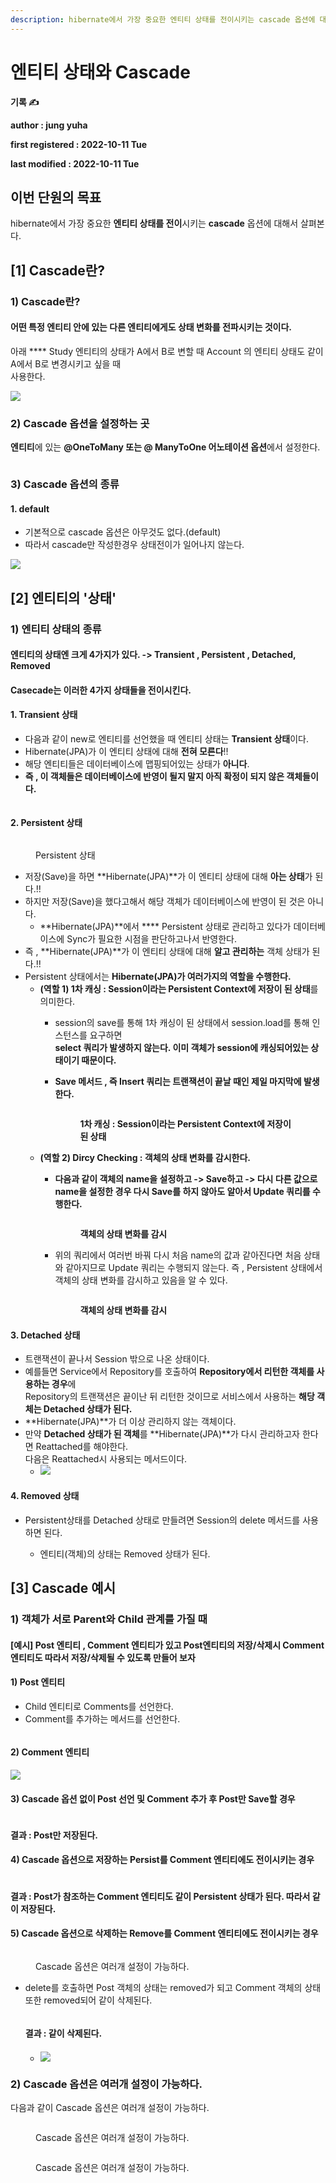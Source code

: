 ```yaml
---
description: hibernate에서 가장 중요한 엔티티 상태를 전이시키는 cascade 옵션에 대해서 살펴본다.
---
```


# 엔티티 상태와 Cascade

**기록 ✍️**

**author : jung yuha**

**first registered : 2022-10-11 Tue**

**last modified : 2022-10-11 Tue**

## **이번 단원의 목표**

hibernate에서 가장 중요한 **엔티티 상태를 전이**시키는 **cascade** 옵션에 대해서 살펴본다.

## \[1] C**ascade란?**

### **1)** C**ascade란?**

#### 어떤 특정 엔티티 안에 있는 다른 엔티티에게도 상태 변화를 전파시키는 것이다.

아래 **** Study 엔티티의 상태가 A에서 B로 변할 때 Account 의 엔티티 상태도 같이 A에서 B로 변경시키고 싶을 때\
사용한다.

![](<../.gitbook/assets/image (23).png>)

### **2)** C**ascade 옵션을 설정하는 곳**

**엔티티**에 있는 **@OneToMany 또는 @ ManyToOne 어노테이션 옵션**에서 설정한다.

<figure><img src="../.gitbook/assets/image (12).png" alt=""><figcaption></figcaption></figure>

### 3) Cascade 옵션의 종류

#### 1. default

* 기본적으로 cascade 옵션은 아무것도 없다.(default)
* 따라서 cascade만 작성한경우 상태전이가 일어나지 않는다.

![](<../.gitbook/assets/image (9).png>)

## \[2] 엔티티의 '상태'

### 1) 엔티티 상태의 종류

#### 엔티티의 상태엔 크게 4가지가 있다. -> Transient , Persistent , Detached, Removed

#### Casecade는 이러한  4가지 상태들을 전이시킨다.

#### 1. Transient 상태

* 다음과 같이 new로 엔티티를 선언했을 때 엔티티 상태는 **Transient 상태**이다.
* Hibernate(JPA)가 이 엔티티 상태에 대해 **전혀 모른다**!!
* 해당 엔티티들은 데이터베이스에 맵핑되어있는 상태가 **아니다**.
* **즉 , 이 객체들은 데이터베이스에 반영이 될지 말지 아직 확정이 되지 않은 객체들이다.**

<figure><img src="../.gitbook/assets/image (2).png" alt=""><figcaption></figcaption></figure>

#### 2. Persistent 상태

<figure><img src="../.gitbook/assets/image (24).png" alt=""><figcaption><p> Persistent 상태</p></figcaption></figure>

* 저장(Save)을 하면 **Hibernate(JPA)**가 이 엔티티 상태에 대해 **아는 상태**가 된다.!!
* 하지만 저장(Save)을 했다고해서 해당 객체가 데이터베이스에 반영이 된 것은 아니다.
  * **Hibernate(JPA)**에서 **** Persistent 상태로 관리하고 있다가 데이터베이스에 Sync가 필요한 시점을 판단하고나서 반영한다.&#x20;
* 즉 ,  **Hibernate(JPA)**가 이 엔티티 상태에 대해 **알고 관리하는** 객체 상태가 된다.!!
* Persistent 상태에서는 **Hibernate(JPA)가 여러가지의 역할을 수행한다.**
  * **(역할 1) 1차 캐싱 : Session이라는 Persistent Context에 저장이 된 상태**를 의미한다.
    * session의 save를 통해 1차 캐싱이 된 상태에서 session.load를 통해 인스턴스를 요구하면\
      **select 쿼리가 발생하지 않는다. 이미 객체가 session에 캐싱되어있는 상태이기 때문이다.**
    *   **Save 메서드 , 즉 Insert 쿼리는 트랜잭션이 끝날 때인 제일 마지막에 발생한다.**

        <figure><img src="../.gitbook/assets/image (14).png" alt=""><figcaption><p><strong>1차 캐싱 : Session이라는 Persistent Context에 저장이 된 상태</strong></p></figcaption></figure>
  * **(역할 2) Dircy Checking : 객체의 상태 변화를 감시한다.**
    *   **다음과 같이 객체의 name을 설정하고 -> Save하고 -> 다시 다른 값으로 name을 설정한 경우 다시 Save를 하지 않아도 알아서 Update 쿼리를 수행한다.**

        <figure><img src="../.gitbook/assets/image (10).png" alt=""><figcaption><p> <strong>객체의 상태 변화를 감시</strong>   </p></figcaption></figure>
    *   위의 쿼리에서 여러번 바꿔 다시 처음 name의 값과 같아진다면 처음 상태와 같아지므로 Update 쿼리는 수행되지 않는다. 즉 , Persistent 상태에서 객체의 상태 변화를 감시하고 있음을 알 수 있다.

        <figure><img src="../.gitbook/assets/image (20).png" alt=""><figcaption><p> <strong>객체의 상태 변화를 감시</strong>   </p></figcaption></figure>

#### 3.  Detached 상태

* 트랜잭션이 끝나서 Session 밖으로 나온 상태이다.
* 예를들면 Service에서 Repository를 호출하여 **Repository에서 리턴한 객체를 사용하는 경우**에 \
  Repository의 트랜잭션은 끝이난 뒤 리턴한 것이므로 서비스에서 사용하는 **해당 객체는 Detached 상태가 된다.**&#x20;
* **Hibernate(JPA)**가 더 이상 관리하지 않는 객체이다.
* 만약 **Detached 상태가 된 객체**를 **Hibernate(JPA)**가 다시 관리하고자 한다면 Reattached를 해야한다.\
  다음은 Reattached시 사용되는 메서드이다.
  * ![](<../.gitbook/assets/image (13).png>)

#### 4. Removed 상태

*   Persistent상태를 Detached 상태로 만들려면 Session의 delete 메서드를 사용하면 된다.

    * 엔티티(객체)의 상태는 Removed 상태가 된다.



## \[3] Cascade 예시

### 1) 객체가 서로 Parent와 Child 관계를 가질 때

#### \[예시] Post 엔티티 , Comment 엔티티가 있고 Post엔티티의 저장/삭제시 Comment 엔티티도 따라서 저장/삭제될 수 있도록 만들어 보자

#### 1) Post 엔티티

* Child 엔티티로 Comments를 선언한다.
* Comment를 추가하는 메서드를 선언한다.

<figure><img src="../.gitbook/assets/image (5).png" alt=""><figcaption></figcaption></figure>

#### 2) Comment 엔티티

![](<../.gitbook/assets/image (16).png>)

#### 3) Cascade 옵션 없이 Post 선언 및 Comment 추가 후 Post만 Save할 경우

<figure><img src="../.gitbook/assets/image (18).png" alt=""><figcaption></figcaption></figure>

#### 결과 : Post만 저장된다.

#### 4) Cascade 옵션으로 저장하는 Persist를 Comment 엔티티에도 전이시키는 경우

<figure><img src="../.gitbook/assets/image (8).png" alt=""><figcaption></figcaption></figure>

#### 결과 : Post가 참조하는 Comment 엔티티도 같이 Persistent 상태가 된다. 따라서 같이 저장된다.&#x20;

#### 5) Cascade 옵션으로 삭제하는 Remove를 Comment 엔티티에도 전이시키는 경우

<figure><img src="../.gitbook/assets/image (3).png" alt=""><figcaption><p> Cascade 옵션은 여러개 설정이 가능하다.</p></figcaption></figure>

*   delete를 호출하면 Post 객체의 상태는 removed가 되고 Comment 객체의 상태 또한 removed되어 같이 삭제된다.

    <figure><img src="../.gitbook/assets/image (19).png" alt=""><figcaption></figcaption></figure>

    #### 결과 : 같이 삭제된다.

    * #### &#x20;![](<../.gitbook/assets/image (1).png>)

### 2) Cascade 옵션은 여러개 설정이 가능하다.

다음과 같이 Cascade 옵션은 여러개 설정이 가능하다.

<figure><img src="../.gitbook/assets/image (3).png" alt=""><figcaption><p> Cascade 옵션은 여러개 설정이 가능하다.</p></figcaption></figure>

<figure><img src="../.gitbook/assets/image (17).png" alt=""><figcaption><p> Cascade 옵션은 여러개 설정이 가능하다.</p></figcaption></figure>

